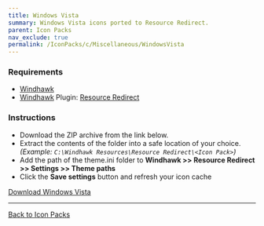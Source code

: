 ```yaml
---
title: Windows Vista
summary: Windows Vista icons ported to Resource Redirect.
parent: Icon Packs
nav_exclude: true
permalink: /IconPacks/c/Miscellaneous/WindowsVista
---
```


<!-- ![Windows Vista Preview](https://gitlab.com/the-back-room/windhawk/resource-redirect/windows-series/windows-vista/-/raw/main/Extras/Preview.bmp) -->

### Requirements

- [Windhawk](https://windhawk.net/)
- [Windhawk](https://windhawk.net/) Plugin: [Resource Redirect](https://windhawk.net/mods/icon-resource-redirect)

### Instructions

 - Download the ZIP archive from the link below.
 - Extract the contents of the folder into a safe location of your choice. *(Example: `C:\Windhawk Resources\Resource Redirect\<Icon Pack>`)*
 - Add the path of the theme.ini folder to **Windhawk >> Resource Redirect >> Settings >> Theme paths**
 - Click the **Save settings** button and refresh your icon cache

<a href="https://gitlab.com/the-back-room/windhawk/resource-redirect/windows-series/windows-vista/-/archive/main/windows-vista-main.zip" class="btn btn--primary btn--lg" target="_blank" rel="noopener noreferrer">Download Windows Vista</a>

---

<a href="/IconPacks" class="btn btn--secondary btn--sm">Back to Icon Packs</a>